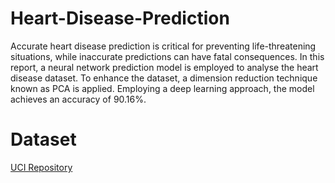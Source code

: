 # Heart-Disease-Prediction
Accurate heart disease prediction is critical for preventing life-threatening situations, while inaccurate predictions can have fatal consequences. In this report, a neural network prediction model is employed to analyse the heart disease dataset. To enhance the dataset, a dimension reduction technique known as PCA is applied.
Employing a deep learning approach, the model achieves an accuracy of 90.16%.
# Dataset
[UCI Repository](https://archive.ics.uci.edu/dataset/45/heart+disease)
